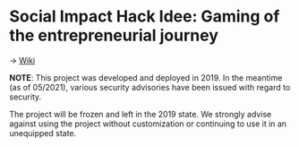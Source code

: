 # Social Impact Hack Idee: Gaming of the entrepreneurial journey 

-> [Wiki](https://github.com/thehumansaftynet/hackathon2019/wiki)

**NOTE**: This project was developed and deployed in 2019. In the meantime (as of 05/2021), various security advisories have been issued with regard to security. 

The project will be frozen and left in the 2019 state. We strongly advise against using the project without customization or continuing to use it in an unequipped state.
